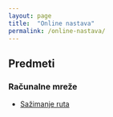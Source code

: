 ```yaml
---
layout: page
title:  "Online nastava"
permalink: /online-nastava/
---
```


## Predmeti

### Računalne mreže

<ul>
    <li><a href="/racunalne-mreze/sazimanje-ruta/">Sažimanje ruta</a>
</ul>